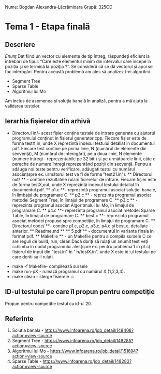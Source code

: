 Nume: Bogdan Alexandra-Lăcrămioara
Grupă: 325CD


# Tema 1 - Etapa finală
Descriere
-
*Enunț*
Dat fiind un vector  cu  elemente de tip întreg, răspundeți eficient la întrebări de tipul: “Care este elementul minim din intervalul care începe la poziția  și se termină la poziția ?”. Se consideră că se dă vectorul și apoi se fac  interogări.
Pentru această problemă am ales să analizez trei algoritmi
* Segment Tree
* Sparse Table
* Algoritmul lui Mo

Am inclus de asemenea și soluția banală în analiză, pentru a mă ajuta la validarea testelor.


Ierarhia fișierelor din arhivă
-
* Directorul in/- acest fișier conține testele de intrare generate cu ajutorul programului conținut in fișierul generator.cpp. Fiecare fișier este de forma testX,in, unde X reprezintă indexul testului detaliat în documentul pdf.
Fiecare test conține pe prima linie, N (numărul de elemente din secvență), M (numărul de interogări), pe a doua linie, N elemente (numere întregi - reprezentabile pe 32 biti) și pe următoarele  linii, câte o pereche de numere întregi  reprezentând poziții din secvență.
Pentru a adăuga noi teste pentru verificare, adăugati testul cu numărul asociat(spre ex. următorul test va fi de forma "test21.in").
** Directorul out/ ** - contine rezultatele rularii fisierelor de intrare. Fiecare fișier este de forma testX,out, unde X reprezintă indexul testului detaliat în documentul pdf.
** p1.c **- reprezintă programul asociat soluției banale, în limbajul de programare C.
** p2.c ** - reprezinta programul asociat metodei Segment Tree, în limajul de programare C.
** p3.c ** -  reprezinta programul asociat Algoritmului lui Mo, în limajul de programare C.
** p4.c **-  reprezinta programul asociat metodei Sparse Table, în limajul de programare C.
** best.c **-  reprezinta programul asociat metodei propuse spre competiție, în limajul de programare C.
** Directorul code/ **- conține p1.c, p2.c, p3,c, p4.c și best.c, detaliate anterior.
** Readme.md **
** 5.pdf ** - documentul in varianta finala in format pdf.
**  Makefile ** - un Makefile pentru a compila sursele C ce are reguli de build, run, clean.Dacă doriți să rulați un anumit test veți schimba în codul programului ales(spre ex. pentru problema 1 in p1.c) fisierul de input din "test.in" în "in/testX.in", unde X este id-ul testului pe care doriti sa il rulati. 
- make -f Makefile- compilează sursele
- make run-pX - rulează programul cu numărul X (1,2,3,4). 
- make clean - sterge fisierele .c

ID-ul testului pe care îl propun pentru competiție
-
Propun pentru competitie testul cu id-ul 20.

Referinte
-
1. Solutia banala - https://www.infoarena.ro/job_detail/148408?action=view-source
2. Segment Tree - https://www.infoarena.ro/job_detail/148285?action=view-source
3. Algoritmul lui Mo - https://www.infoarena.ro/job_detail/151694?action=view-source
4. Sparse Table - https://www.infoarena.ro/job_detail/148283?action=view-source

